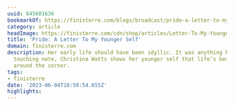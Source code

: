 ```yaml
---
uuid: 645601636
bookmarkOf: https://finisterre.com/blogs/broadcast/pride-a-letter-to-my-younger-self
category: article
headImage: https://finisterre.com/cdn/shop/articles/Letter-To-My-Younger-Self-Web.jpg?v=1685546022
title: 'Pride: A Letter To My Younger Self'
domain: finisterre.com
description: Her early life should have been idyllic. It was anything but. In this
  touching note, Christina Watts shows her younger self that life’s beauty is just
  around the corner.
tags:
- finisterre
date: '2023-06-04T18:50:54.655Z'
highlights: 
---
```



